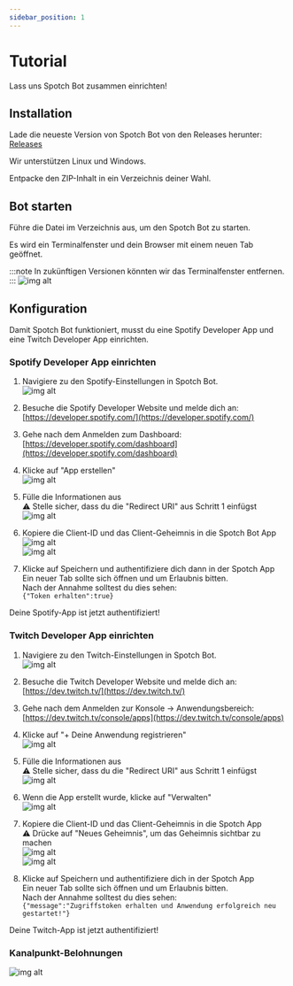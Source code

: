 ```yaml
---
sidebar_position: 1
---
```


# Tutorial

Lass uns Spotch Bot zusammen einrichten!

## Installation

Lade die neueste Version von Spotch Bot von den Releases herunter:  
[Releases](https://github.com/lvl13Mage/spotch-bot/tags)

Wir unterstützen Linux und Windows.

Entpacke den ZIP-Inhalt in ein Verzeichnis deiner Wahl.

## Bot starten

Führe die Datei im Verzeichnis aus, um den Spotch Bot zu starten.

Es wird ein Terminalfenster und dein Browser mit einem neuen Tab geöffnet.

:::note
In zukünftigen Versionen könnten wir das Terminalfenster entfernen.
:::
![img alt](/img/tutorial/spotchbot-firstpage.png)

## Konfiguration

Damit Spotch Bot funktioniert, musst du eine Spotify Developer App und eine Twitch Developer App einrichten.

### Spotify Developer App einrichten

1. Navigiere zu den Spotify-Einstellungen in Spotch Bot.  
![img alt](/img/tutorial/spotch-spotify-setup.png)

2. Besuche die Spotify Developer Website und melde dich an:  
[https://developer.spotify.com/](https://developer.spotify.com/)

3. Gehe nach dem Anmelden zum Dashboard:  
[https://developer.spotify.com/dashboard](https://developer.spotify.com/dashboard)

4. Klicke auf "App erstellen"  
![img alt](/img/tutorial/spotify-dev-creation1.png)

5. Fülle die Informationen aus  
⚠️ Stelle sicher, dass du die "Redirect URI" aus Schritt 1 einfügst  
![img alt](/img/tutorial/spotify-dev-creation2.png)

6. Kopiere die Client-ID und das Client-Geheimnis in die Spotch Bot App  
![img alt](/img/tutorial/spotify-dev-creation3.png)  
![img alt](/img/tutorial/spotify-dev-creation4.png)

7. Klicke auf Speichern und authentifiziere dich dann in der Spotch App  
Ein neuer Tab sollte sich öffnen und um Erlaubnis bitten.  
Nach der Annahme solltest du dies sehen:  
```{"Token erhalten":true}```

Deine Spotify-App ist jetzt authentifiziert!

### Twitch Developer App einrichten

1. Navigiere zu den Twitch-Einstellungen in Spotch Bot.  
![img alt](/img/tutorial/spotch-twitch-setup.png)

2. Besuche die Twitch Developer Website und melde dich an:  
[https://dev.twitch.tv/](https://dev.twitch.tv/)

3. Gehe nach dem Anmelden zur Konsole -> Anwendungsbereich:  
[https://dev.twitch.tv/console/apps](https://dev.twitch.tv/console/apps)

4. Klicke auf "+ Deine Anwendung registrieren"  
![img alt](/img/tutorial/twitch-dev-create.png)

5. Fülle die Informationen aus  
⚠️ Stelle sicher, dass du die "Redirect URI" aus Schritt 1 einfügst  
![img alt](/img/tutorial/twitch-dev-create2.png)

6. Wenn die App erstellt wurde, klicke auf "Verwalten"  
![img alt](/img/tutorial/twitch-dev-create3.png)

7. Kopiere die Client-ID und das Client-Geheimnis in die Spotch App  
⚠️ Drücke auf "Neues Geheimnis", um das Geheimnis sichtbar zu machen  
![img alt](/img/tutorial/twitch-dev-create4.png)  
![img alt](/img/tutorial/twitch-dev-create5.png)

8. Klicke auf Speichern und authentifiziere dich in der Spotch App  
Ein neuer Tab sollte sich öffnen und um Erlaubnis bitten.  
Nach der Annahme solltest du dies sehen:  
```{"message":"Zugriffstoken erhalten und Anwendung erfolgreich neu gestartet!"}```

Deine Twitch-App ist jetzt authentifiziert!

### Kanalpunkt-Belohnungen

![img alt](/img/tutorial/spotchbot-rewards-list.png)
